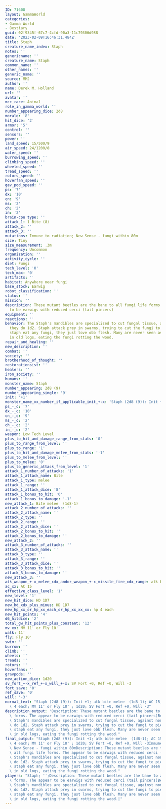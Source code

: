 ```yaml
---
ID: 71608
layout: GammaWorld
categories:
- Gamma World
- Bestiary
guid: 02f9345f-67c7-4cfd-90a3-11c79306d988
date: '2023-02-09T16:46:31.484Z'
title: Staph
creature_name_index: Staph
notes: ''
genericname: ''
creature_name: Staph
common_name: ''
other_names: ''
generic_name: ''
source: MM2
author: ''
name: Derek M. Holland
url: ''
avatar: ''
mcc_race: Animal
role_in_gamma_world: ''
number_appearing_dice: 2d8
morale: '8'
hit_dice: '2'
armor: '5'
control: ''
sensors: ''
power: ''
land_speed: 15/500/9
air_speed: 24/1200/8
water_speed: ''
burrowing_speed: ''
climbing_speed: ''
wheeled_speed: ''
tread_speed: ''
rotors_speed: ''
hoverfan_speed: ''
gav_pod_speed: ''
ps: '7'
dx: '10'
cn: '9'
ms: '2'
ch: '2'
in: '2'
brain-cpu type: ''
attack_1: 1 Bite (8)
attack_2: ''
attack_3: ''
mutations: Immune to radiation; New Sense - fungi within 80m
size: Tiny
size_measurement: .3m
frequency: Uncommon
organization: ''
activity_cycle: ''
diet: Fungi
tech_level: '0'
tech_max: '0'
artifacts: ''
habitat: Anywhere near fungi
base_stock: Earwig
robot_classification: ''
status: ''
mission: ''
description: These mutant beetles are the bane to all fungi life forms. The appear
  to be earwigs with reduced cerci (tail pincers)
equipment: ''
reactions: ''
behavior: The Staph's mandibles are specialized to cut fungal tissue, against non-fungi
  they do 1d2. Staph attack prey in swarms, trying to cut the fungi to pieces.Though
  staph eat any fungi, they just love obb flesh. Many are never seen as they burrow
  in old logs, eating the fungi rotting the wood.
repair_and_healing: ''
new_description: ''
combat: ''
society: ''
brotherhood_of_thought: ''
restorationsist: ''
healers: ''
iron_society: ''
humans: ''
monster_name: Staph
number_appearing: 2d8 (9)
number_appearing_single: '9'
init: '+1'
monster_name_xx_number_if_applicable_init_+-x: 'Staph (2d8 (9)): Init +1'
ps_-_c: '7'
dx_-_c: '10'
cn_-_c: '9'
ms_-_c: '2'
ch_-_c: '2'
in_-_c: '2'
weapon: Low Tech Level
plus_to_hit_and_damage_range_from_stats: '0'
plus_to_range_from_level: ''
plus_to_range: '1'
plus_to_hit_and_damage_melee_from_stats: '-1'
plus_to_melee_from_level: ''
plus_to_melee: '0'
plus_to_generic_attack_from_level: '1'
attack_1_number_of_attacks: '1'
attack_1_attack_name: Bite
attack_1_type: melee
attack_1_range: ''
attack_1_attack_dice: '8'
attack_1_bonus_to_hit: '0'
attack_1_bonus_to_damage: '-1'
new_attack_1: Bite melee  (1d8-1)
attack_2_number_of_attacks: ''
attack_2_attack_name: ''
attack_2_type: ''
attack_2_range: ''
attack_2_attack_dice: ''
attack_2_bonus_to_hit: ''
attack_2_bonus_to_damage: ''
new_attack_2: ''
attack_3_number_of_attacks: ''
attack_3_attack_name: ''
attack_3_type: ''
attack_3_range: ''
attack_3_attack_dice: ''
attack_3_bonus_to_hit: ''
attack_3_bonus_to_damage: ''
new_attack_3: ''
atk_weapon_+-x_melee_xdx_andor_weapon_+-x_missile_fire_xdx_range: atk bite melee  (1d8-1)
ac_xx: AC 15
effective_class_level: '1'
new_level: '1'
new_hit_dice: HD 1D7
new_hd_xdx_plus_minus: HD 1D7
new_hp_xx_or_hp_xx_each_or_hp_xx_xx_xx: hp 4 each
new_hit_points: '4'
d6_hitdice: '2'
total_gw_hit_points_plus_constant: '12'
mv_xx: MV 11' or Fly 10'
walk: 11'
fly: Fly 10'
swim: ''
burrow: ''
climb: ''
wheels: ''
treads: ''
rotors: ''
hoverfans: ''
gravpods: ''
new_action_dice: 1d20
sv_fort_+-x_ref_+-x_will_+-x: SV Fort +0, Ref +0, Will -3
fort_save: '0'
ref_save: '0'
will: '-3'
normal_text: "Staph (2d8 (9)): Init +1; atk bite melee  (1d8-1); AC 15; HD 1D7 hp\
  \ 4 each; MV 11' or Fly 10' ; 1d20; SV Fort +0, Ref +0, Will -3"
description_output: "Description: These mutant beetles are the bane to all fungi life\
  \ forms. The appear to be earwigs with reduced cerci (tail pincers)Behavior:The\
  \ Staph's mandibles are specialized to cut fungal tissue, against non-fungi they\
  \ do 1d2. Staph attack prey in swarms, trying to cut the fungi to pieces.Though\
  \ staph eat any fungi, they just love obb flesh. Many are never seen as they burrow\
  \ in old logs, eating the fungi rotting the wood."
final_output: "Staph (2d8 (9)): Init +1; atk bite melee  (1d8-1); AC 15; HD 1D7 hp\
  \ 4 each; MV 11' or Fly 10' ; 1d20; SV Fort +0, Ref +0, Will -3Immune to radiation;\
  \ New Sense - fungi within 80mDescription: These mutant beetles are the bane to\
  \ all fungi life forms. The appear to be earwigs with reduced cerci (tail pincers)Behavior:The\
  \ Staph's mandibles are specialized to cut fungal tissue, against non-fungi they\
  \ do 1d2. Staph attack prey in swarms, trying to cut the fungi to pieces.Though\
  \ staph eat any fungi, they just love obb flesh. Many are never seen as they burrow\
  \ in old logs, eating the fungi rotting the wood."
players: "Staph; '';Description: These mutant beetles are the bane to all fungi life\
  \ forms. The appear to be earwigs with reduced cerci (tail pincers)Behavior:The\
  \ Staph's mandibles are specialized to cut fungal tissue, against non-fungi they\
  \ do 1d2. Staph attack prey in swarms, trying to cut the fungi to pieces.Though\
  \ staph eat any fungi, they just love obb flesh. Many are never seen as they burrow\
  \ in old logs, eating the fungi rotting the wood.|"
---
```

</br>
